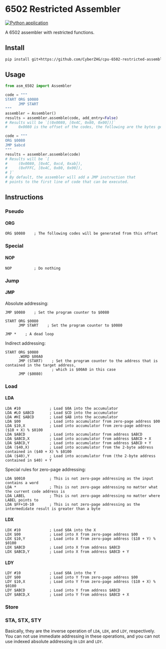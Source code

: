 # 6502 Restricted Assembler

[![Python application](https://github.com/CyberZHG/cpu-6502-restricted-assembler/actions/workflows/python-test.yml/badge.svg)](https://github.com/CyberZHG/cpu-6502-restricted-assembler/actions/workflows/python-test.yml)

A 6502 assembler with restricted functions.

## Install

```bash
pip install git+https://github.com/CyberZHG/cpu-6502-restricted-assembler@main
```

## Usage

```python
from asm_6502 import Assembler

code = """
START ORG $0080
      JMP START
"""
assembler = Assembler()
results = assembler.assemble(code, add_entry=False)
# Results will be `[(0x0080, [0x4C, 0x80, 0x00])]`
#     0x0080 is the offset of the codes, the following are the bytes generated by the assembler.

code = """
ORG $0080
JMP $abcd
"""
results = assembler.assemble(code)
# Results will be `[
#     (0x0080, [0x4C, 0xcd, 0xab]),
#     (0xFFFC, [0x4C, 0x80, 0x00]),
# ]`
# By default, the assembler will add a JMP instruction that 
# points to the first line of code that can be executed.
```

## Instructions

### Pseudo

#### ORG

```
ORG $0080    ; The following codes will be generated from this offset
```

### Special

#### NOP

```
NOP          ; Do nothing
```

### Jump

#### JMP

Absolute addressing:

```
JMP $0080    ; Set the program counter to $0080
```

```
START ORG $0080
      JMP START    ; Set the program counter to $0080
```

```
JMP *    ; A dead loop
```

Indirect addressing:

```
START ORG $0080
      .WORD $00A0
      JMP (START)    ; Set the program counter to the address that is contained in the target address,
                     ; which is $00A0 in this case
      JMP ($0080)
```

### Load

#### LDA

```
LDA #10             ; Load $0A into the accumulator
LDA #LO $ABCD       ; Load $CD into the accumulator
LDA #HI $ABCD       ; Load $AB into the accumulator
LDA $00             ; Load into accumulator from zero-page address $00
LDA $10,X           ; Load into accumulator from zero-page address ($10 + X) % $0100
LDA $ABCD           ; Load into accumulator from address $ABCD
LDA $ABCD,X         ; Load into accumulator from address $ABCD + X
LDA $ABCD,Y         ; Load into accumulator from address $ABCD + Y
LDA ($40,X)         ; Load into accumulator from the 2-byte address contained in ($40 + X) % $0100
LDA ($40),Y         ; Load into accumulator from (the 2-byte address contained in $40) + Y
```

Special rules for zero-page addressing:

```
LDA $0010           ; This is not zero-page addressing as the input contains a word
LDA *               ; This is not zero-page addressing no matter what the current code address is
LDA LABEL           ; This is not zero-page addressing no matter where LABEL points to
LDA $FF+10-10       ; This is not zero-page addressing as the intermedidate result is greater than a byte
```

#### LDX 

```
LDX #10             ; Load $0A into the X
LDX $00             ; Load into X from zero-page address $00
LDX $10,Y           ; Load into X from zero-page address ($10 + Y) % $0100
LDX $ABCD           ; Load into X from address $ABCD
LDX $ABCD,Y         ; Load into X from address $ABCD + Y
```

#### LDY

```
LDY #10             ; Load $0A into the Y
LDY $00             ; Load into Y from zero-page address $00
LDY $10,X           ; Load into Y from zero-page address ($10 + X) % $0100
LDY $ABCD           ; Load into Y from address $ABCD
LDY $ABCD,X         ; Load into Y from address $ABCD + X
```

### Store

### STA, STX, STY

Basically, they are the inverse operation of `LDA`, `LDX`, and `LDY`, respectively.
You can not use immediate addressing in these operations,
and you can not use indexed absolute addressing in `LDX` and `LDY`.
